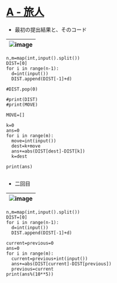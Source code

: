 # [A - 旅人](https://atcoder.jp/contests/joi2010ho/tasks/joi2010ho_a)


* 最初の提出結果と、そのコード

|![image](https://github.com/jamad/jamad.github.io/assets/949913/f3d30e2f-c41c-4b05-bff3-bc3317215ead)|
|-|
 

```
n,m=map(int,input().split())
DIST=[0]
for i in range(n-1):
  d=int(input())
  DIST.append(DIST[-1]+d)

#DIST.pop(0)

#print(DIST)
#print(MOVE)

MOVE=[]

k=0
ans=0
for i in range(m):
  move=int(input())
  dest=k+move
  ans+=abs(DIST[dest]-DIST[k])
  k=dest

print(ans)
  
```

* 二回目

|![image](https://github.com/jamad/jamad.github.io/assets/949913/713534e6-78a1-4c05-a128-361c15ea0597)|
|-|


```
n,m=map(int,input().split())
DIST=[0]
for i in range(n-1):
  d=int(input())
  DIST.append(DIST[-1]+d)

current=previous=0
ans=0
for i in range(m):
  current=previous+int(input())
  ans+=abs(DIST[current]-DIST[previous])
  previous=current
print(ans%(10**5))
```
